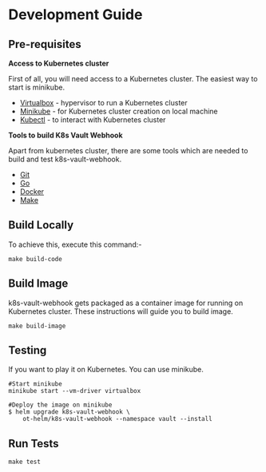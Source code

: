 # Development Guide

## Pre-requisites

**Access to Kubernetes cluster**

First of all, you will need access to a Kubernetes cluster. The easiest way to start is minikube.

- [Virtualbox](https://www.virtualbox.org/wiki/Downloads) - hypervisor to run a Kubernetes cluster
- [Minikube](https://kubernetes.io/docs/setup/minikube/) - for Kubernetes cluster creation on local machine
- [Kubectl](https://kubernetes.io/docs/tasks/tools/install-kubectl/) - to interact with Kubernetes cluster

**Tools to build K8s Vault Webhook**

Apart from kubernetes cluster, there are some tools which are needed to build and test k8s-vault-webhook.

- [Git](https://git-scm.com/downloads)
- [Go](https://golang.org/dl/)
- [Docker](https://docs.docker.com/install/)
- [Make](https://www.gnu.org/software/make/manual/make.html)

## Build Locally

To achieve this, execute this command:-

```shell
make build-code
```

## Build Image

k8s-vault-webhook gets packaged as a container image for running on Kubernetes cluster. These instructions will guide you to build image.

```shell
make build-image
```

## Testing
If you want to play it on Kubernetes. You can use minikube.

```shell
#Start minikube
minikube start --vm-driver virtualbox
```

```shell
#Deploy the image on minikube
$ helm upgrade k8s-vault-webhook \
    ot-helm/k8s-vault-webhook --namespace vault --install
```

## Run Tests
```shell
make test
```

